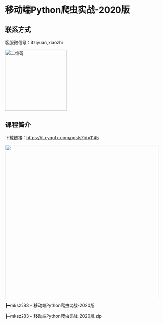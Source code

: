 # 移动端Python爬虫实战-2020版

## 联系方式

客服微信号：itziyuan_xiaozhi

<img src="https://ziyuanyun.oss-cn-guangzhou.aliyuncs.com/common/20240614073449/666b82192834a.jpg" width="200" height="200" alt="二维码">

## 课程简介

下载链接：https://it.dyqufx.com/posts?id=1145

<img src="https://ziyuanyun.oss-cn-guangzhou.aliyuncs.com/yun/20240515153624/664465f890a25.jpg" width="500" alt="">

  ┣━mksz283 &#8211; 移动端Python爬虫实战-2020版

 ┣━mksz283 &#8211; 移动端Python爬虫实战-2020版.zip

  